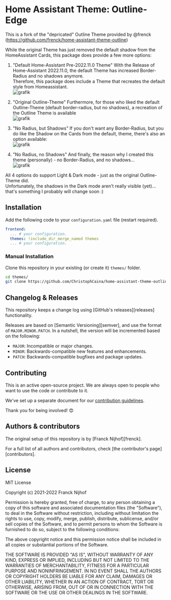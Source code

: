 # Home Assistant Theme: Outline-Edge

This is a fork of the "depricated" Outline Theme provided by @frenck (https://github.com/frenck/home-assistant-theme-outline)

While the original Theme has just removed the default shadow from the HomeAssistant Cards, this package does provide a few more options:

1. "Default Home-Assistant Pre-2022.11.0 Theme"
With the Release of Home-Assistant 2022.11.0, the default Theme has increased Border-Radius and no shadows anymore.  
Therefore, this package does include a Theme that recreates the default style from Homeassistant.  
![grafik](https://user-images.githubusercontent.com/26391061/199812201-69697d52-1d70-4576-803d-020295908201.png)

2. "Original Outline-Theme"
Furthermore, for those who liked the default Outline-Theme (default border-radius, but no shadows), a recreation of the Outline Theme is available  
![grafik](https://user-images.githubusercontent.com/26391061/199812458-bfaa0721-1f57-45ff-a841-5f7d807fefcd.png)

3. "No Radius, but Shadows"
If you don't want any Border-Radius, but you do like the Shadow on the Cards from the default, theme, there's also an option available:  
![grafik](https://user-images.githubusercontent.com/26391061/199812679-88fee8e7-ad79-4c7f-a160-12a09e988632.png)

4. "No Radius, no Shadows"
And finally, the reason why I created this theme (personally) - no Border-Radius, and no shadows...  
![grafik](https://user-images.githubusercontent.com/26391061/199812894-a15ca444-8675-499c-8bab-9e43fdb983de.png)

All 4 options do support Light & Dark mode - just as the original Outline-Theme did.  
Unfortunately, the shadows in the Dark mode aren't really visible (yet)... that's something I probably will change soon :)  


## Installation

Add the following code to your `configuration.yaml` file (restart required).

```yaml
frontend:
  ... # your configuration.
  themes: !include_dir_merge_named themes
  ... # your configuration.
```

### Manual Installation

Clone this repository in your existing (or create it) `themes/` folder.

```bash
cd themes/
git clone https://github.com/ChristophCaina/home-assistant-theme-outline-edge
```

## Changelog & Releases

This repository keeps a change log using [GitHub's releases][releases]
functionality.

Releases are based on [Semantic Versioning][semver], and use the format
of `MAJOR.MINOR.PATCH`. In a nutshell, the version will be incremented
based on the following:

- `MAJOR`: Incompatible or major changes.
- `MINOR`: Backwards-compatible new features and enhancements.
- `PATCH`: Backwards-compatible bugfixes and package updates.

## Contributing

This is an active open-source project. We are always open to people who want to
use the code or contribute to it.

We've set up a separate document for our
[contribution guidelines](CONTRIBUTING.md).

Thank you for being involved! :heart_eyes:

## Authors & contributors

The original setup of this repository is by [Franck Nijhof][frenck].

For a full list of all authors and contributors,
check [the contributor's page][contributors].

## License

MIT License

Copyright (c) 2021-2022 Franck Nijhof

Permission is hereby granted, free of charge, to any person obtaining a copy
of this software and associated documentation files (the "Software"), to deal
in the Software without restriction, including without limitation the rights
to use, copy, modify, merge, publish, distribute, sublicense, and/or sell
copies of the Software, and to permit persons to whom the Software is
furnished to do so, subject to the following conditions:

The above copyright notice and this permission notice shall be included in all
copies or substantial portions of the Software.

THE SOFTWARE IS PROVIDED "AS IS", WITHOUT WARRANTY OF ANY KIND, EXPRESS OR
IMPLIED, INCLUDING BUT NOT LIMITED TO THE WARRANTIES OF MERCHANTABILITY,
FITNESS FOR A PARTICULAR PURPOSE AND NONINFRINGEMENT. IN NO EVENT SHALL THE
AUTHORS OR COPYRIGHT HOLDERS BE LIABLE FOR ANY CLAIM, DAMAGES OR OTHER
LIABILITY, WHETHER IN AN ACTION OF CONTRACT, TORT OR OTHERWISE, ARISING FROM,
OUT OF OR IN CONNECTION WITH THE SOFTWARE OR THE USE OR OTHER DEALINGS IN THE
SOFTWARE.
